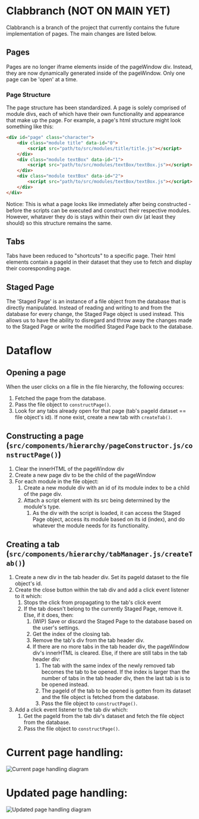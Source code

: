 # Clabbranch (NOT ON MAIN YET)
Clabbranch is a branch of the project that currently contains the future implementation of pages. The main changes are listed below.

## Pages
Pages are no longer iframe elements inside of the pageWindow div. Instead, they are now dynamically generated inside of the pageWindow. Only one page can be 'open' at a time.
### Page Structure
The page structure has been standardized. A page is solely comprised of module divs, each of which have their own functionality and appearance that make up the page. For example, a page's html structure might look something like this:
```html
<div id="page" class="character">
    <div class="module title" data-id="0">
        <script src="path/to/src/modules/title/title.js"></script>
    </div>
    <div class="module textBox" data-id="1">
        <script src="path/to/src/modules/textBox/textBox.js"></script>
    </div>
    <div class="module textBox" data-id="2">
        <script src="path/to/src/modules/textBox/textBox.js"></script>
    </div>
</div>
```
Notice: This is what a page looks like immediately after being constructed - before the scripts can be executed and construct their respective modules. However, whataver they do is stays within their own div (at least they should) so this structure remains the same.

## Tabs
Tabs have been reduced to "shortcuts" to a specific page. Their html elements contain a pageId in their dataset that they use to fetch and display their cooresponding page. 

## Staged Page
The 'Staged Page' is an instance of a file object from the database that is directly manipulated. Instead of reading and writing to and from the database for every change, the Staged Page object is used instead. This allows us to have the ability to disregard and throw away the changes made to the Staged Page or write the modified Staged Page back to the database. 

# Dataflow
## Opening a page
When the user clicks on a file in the file hierarchy, the following occures:
1. Fetched the page from the database. 
2. Pass the file object to `constructPage()`.
3. Look for any tabs already open for that page (tab's pageId dataset == file object's id). If none exist, create a new tab with `createTab()`.


## Constructing a page (`src/components/hierarchy/pageConstructor.js/constructPage()`)
1. Clear the innerHTML of the pageWindow div
2. Create a new page div to be the child of the pageWindow
3. For each module in the file object:
    1. Create a new module div with an id of its module index to be a child of the page div.
    2. Attach a script element with its src being determined by the module's type.
        1. As the div with the script is loaded, it can access the Staged Page object, access its module based on its id (index), and do whatever the module needs for its functionality.

## Creating a tab (`src/components/hierarchy/tabManager.js/createTab()`)
1. Create a new div in the tab header div. Set its pageId dataset to the file object's id.
2. Create the close button within the tab div and add a click event listener to it which:
    1. Stops the click from propagating to the tab's click event
    2. If the tab doesn't belong to the currently Staged Page, remove it. Else, if it does, then:
        1. (WIP) Save or discard the Staged Page to the database based on the user's settings.
        2. Get the index of the closing tab.
        3. Remove the tab's div from the tab header div.
        4. If there are no more tabs in the tab header div, the pageWindow div's innerHTML is cleared. Else, if there are still tabs in the tab header div:
            1. The tab with the same index of the newly removed tab becomes the tab to be opened. If the index is larger than the number of tabs in the tab header div, then the last tab is is to be opened instead.
            2. The pageId of the tab to be opened is gotten from its dataset and the file object is fetched from the database.
            3. Pass the file object to `constructPage()`.
3. Add a click event listener to the tab div which:
    1. Get the pageId from the tab div's dataset and fetch the file object from the database.
    2. Pass the file object to `constructPage()`.

# Current page handling:
![Current page handling diagram](../images/pageCurrent.png)

# Updated page handling:
![Updated page handling diagram](../images/pageUpdated.png)